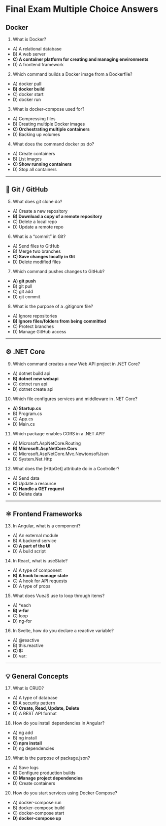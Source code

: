 # Final Exam Multiple Choice Answers

## Docker

1. What is Docker?  
- A) A relational database  
- B) A web server  
- **C) A container platform for creating and managing environments**  
- D) A frontend framework  

2. Which command builds a Docker image from a Dockerfile?  
- A) docker pull  
- **B) docker build**  
- C) docker start  
- D) docker run  

3. What is docker-compose used for?  
- A) Compressing files  
- B) Creating multiple Docker images  
- **C) Orchestrating multiple containers**  
- D) Backing up volumes  

4. What does the command docker ps do?  
- A) Create containers  
- B) List images  
- **C) Show running containers**  
- D) Stop all containers  

---

## 🌿 Git / GitHub

5. What does git clone do?  
- A) Create a new repository  
- **B) Download a copy of a remote repository**  
- C) Delete a local repo  
- D) Update a remote repo  

6. What is a “commit” in Git?  
- A) Send files to GitHub  
- B) Merge two branches  
- **C) Save changes locally in Git**  
- D) Delete modified files  

7. Which command pushes changes to GitHub?  
- **A) git push**  
- B) git pull  
- C) git add  
- D) git commit  

8. What is the purpose of a .gitignore file?  
- A) Ignore repositories  
- **B) Ignore files/folders from being committed**  
- C) Protect branches  
- D) Manage GitHub access  

---

## ⚙️ .NET Core

9. Which command creates a new Web API project in .NET Core?  
- A) dotnet build api  
- **B) dotnet new webapi**  
- C) dotnet run api  
- D) dotnet create api  

10. Which file configures services and middleware in .NET Core?  
- **A) Startup.cs**  
- B) Program.cs  
- C) App.cs  
- D) Main.cs  

11. Which package enables CORS in a .NET API?  
- A) Microsoft.AspNetCore.Routing  
- **B) Microsoft.AspNetCore.Cors**  
- C) Microsoft.AspNetCore.Mvc.NewtonsoftJson  
- D) System.Net.Http  

12. What does the [HttpGet] attribute do in a Controller?  
- A) Send data  
- B) Update a resource  
- **C) Handle a GET request**  
- D) Delete data  

---

## ⚛️ Frontend Frameworks

13. In Angular, what is a component?  
- A) An external module  
- B) A backend service  
- **C) A part of the UI**  
- D) A build script  

14. In React, what is useState?  
- A) A type of component  
- **B) A hook to manage state**  
- C) A hook for API requests  
- D) A type of props  

15. What does VueJS use to loop through items?  
- A) *each  
- **B) v-for**  
- C) loop  
- D) ng-for  

16. In Svelte, how do you declare a reactive variable?  
- A) @reactive  
- B) this.reactive  
- **C) $:**  
- D) var:  

---

## 💡 General Concepts

17. What is CRUD?  
- A) A type of database  
- B) A security pattern  
- **C) Create, Read, Update, Delete**  
- D) A REST API format  

18. How do you install dependencies in Angular?  
- A) ng add  
- B) ng install  
- **C) npm install**  
- D) ng dependencies  

19. What is the purpose of package.json?  
- A) Save logs  
- B) Configure production builds  
- **C) Manage project dependencies**  
- D) Create containers  

20. How do you start services using Docker Compose?  
- A) docker-compose run  
- B) docker-compose build  
- C) docker-compose start  
- **D) docker-compose up**  

